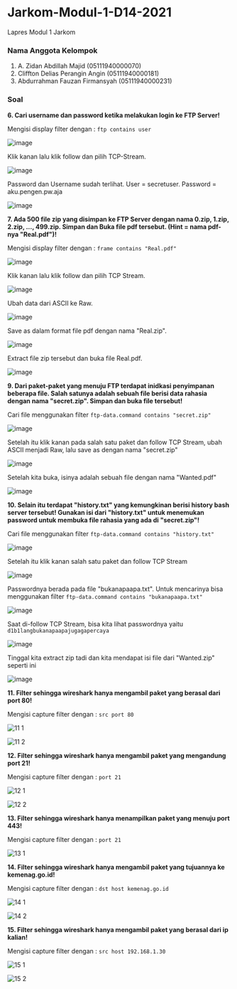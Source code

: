 # Jarkom-Modul-1-D14-2021
Lapres Modul 1 Jarkom

### Nama Anggota Kelompok
1. A. Zidan Abdillah Majid (05111940000070)
2. Cliffton Delias Perangin Angin (05111940000181)
3. Abdurrahman Fauzan Firmansyah (05111940000231)

### Soal

**6. Cari username dan password ketika melakukan login ke FTP Server!**

Mengisi display filter dengan : ```ftp contains user```

![image](https://user-images.githubusercontent.com/55623766/134754850-ff8cf795-c8ae-4d26-9ac8-1a9973f3a4f4.png)

Klik kanan lalu klik follow dan pilih TCP-Stream.

![image](https://user-images.githubusercontent.com/55623766/134754871-91cd0f2a-7a56-4d87-a5fb-f1c1ff05ca42.png)

Password dan Username sudah terlihat. User = secretuser. Password = aku.pengen.pw.aja

![image](https://user-images.githubusercontent.com/55623766/134754875-8d5e7528-eff6-477f-9d37-f0237534dc5d.png)

**7. Ada 500 file zip yang disimpan ke FTP Server dengan nama 0.zip, 1.zip, 2.zip, ..., 499.zip. Simpan dan Buka file pdf tersebut. (Hint = nama pdf-nya "Real.pdf")!**

Mengisi display filter dengan : ```frame contains "Real.pdf"```

![image](https://user-images.githubusercontent.com/55623766/134754975-abda5fdc-9493-408e-acb0-67a7b01f315d.png)

Klik kanan lalu klik follow dan pilih TCP Stream.

![image](https://user-images.githubusercontent.com/55623766/134755003-0411e4f6-7839-4be7-b9d1-f0c46260beeb.png)

Ubah data dari ASCII ke Raw. 

![image](https://user-images.githubusercontent.com/55623766/134755051-71b394b2-40fd-40f0-805d-7d6832cc90b4.png)

Save as dalam format file pdf dengan nama "Real.zip".

![image](https://user-images.githubusercontent.com/55623766/134755072-43d3985c-6473-4a4c-8267-691fcf608e12.png)

Extract file zip tersebut dan buka file Real.pdf.

![image](https://user-images.githubusercontent.com/55623766/134755118-26dfa764-92bf-4d76-9505-aa07f9d03d71.png)

**9. Dari paket-paket yang menuju FTP terdapat inidkasi penyimpanan beberapa file. Salah satunya adalah sebuah file berisi data rahasia dengan nama "secret.zip". Simpan dan buka file tersebut!**

Cari file menggunakan filter ```ftp-data.command contains "secret.zip"```

![image](https://user-images.githubusercontent.com/55623766/134755214-e2792d2e-ad2d-4f59-88af-e33df64f054a.png)

Setelah itu klik kanan pada salah satu paket dan follow TCP Stream, ubah ASCII menjadi Raw, lalu save as dengan nama "secret.zip"

![image](https://user-images.githubusercontent.com/55623766/134755266-6196332c-e133-442c-808b-f13cd4b5d34d.png)

Setelah kita buka, isinya adalah sebuah file dengan nama "Wanted.pdf"

![image](https://user-images.githubusercontent.com/55623766/134755283-44dda1b7-640f-4dc1-8a57-c109526c02ce.png)

**10. Selain itu terdapat "history.txt" yang kemungkinan berisi history bash server tersebut! Gunakan isi dari "history.txt" untuk menemukan password untuk membuka file rahasia yang ada di "secret.zip"!**

Cari file menggunakan filter ```ftp-data.command contains "history.txt"```

![image](https://user-images.githubusercontent.com/55623766/134755376-2e77fa54-25da-44a0-97f4-848ebb933ccf.png)

Setelah itu klik kanan salah satu paket dan follow TCP Stream

![image](https://user-images.githubusercontent.com/55623766/134755398-e2da936a-b359-403e-871e-2314f7403c32.png)

Passwordnya berada pada file "bukanapaapa.txt". Untuk mencarinya bisa menggunakan filter ```ftp-data.command contains "bukanapaapa.txt"```

![image](https://user-images.githubusercontent.com/55623766/134755429-8f732c95-fe54-4c07-822f-42eceb1c005a.png)

Saat di-follow TCP Stream, bisa kita lihat passwordnya yaitu ```d1b1langbukanapaapajugagapercaya```

![image](https://user-images.githubusercontent.com/55623766/134755444-df741347-88bf-4307-80ef-96732b90e6c6.png)

Tinggal kita extract zip tadi dan kita mendapat isi file dari "Wanted.zip" seperti ini

![image](https://user-images.githubusercontent.com/55623766/134755471-143fef3c-22db-4d2b-86e8-5e93fc0c6900.png)

**11. Filter sehingga wireshark hanya mengambil paket yang berasal dari port 80!**

Mengisi capture filter dengan : ```src port 80```

![11 1](https://user-images.githubusercontent.com/90588333/134758943-a4a2f549-ccf0-49fb-bdef-a7eb12178eb3.png)

![11 2](https://user-images.githubusercontent.com/90588333/134758978-3f71fa1e-a4b7-44a5-b6f2-8a01c71e90b2.png)

**12. Filter sehingga wireshark hanya mengambil paket yang mengandung port 21!**

Mengisi capture filter dengan : ```port 21```

![12 1](https://user-images.githubusercontent.com/90588333/134759005-7cf00022-6454-48ee-bf9e-e8f916140d1f.png)

![12 2](https://user-images.githubusercontent.com/90588333/134759006-1f193785-d1c9-4cb6-8089-18465551609e.png)

**13. Filter sehingga wireshark hanya menampilkan paket yang menuju port 443!**

Mengisi capture filter dengan : ```port 21```

![13 1](https://user-images.githubusercontent.com/90588333/134759474-b1b1d142-84bf-491d-9650-f944594c5e84.png)

**14. Filter sehingga wireshark hanya mengambil paket yang tujuannya ke kemenag.go.id!**

Mengisi capture filter dengan : ```dst host kemenag.go.id```

![14 1](https://user-images.githubusercontent.com/90588333/134759031-64223d76-e706-40b2-b3c0-774efcabb911.png)

![14 2](https://user-images.githubusercontent.com/90588333/134759033-d9b8e163-cb1f-40e3-845a-74aa1c1b2022.png)

**15. Filter sehingga wireshark hanya mengambil paket yang berasal dari ip kalian!**

Mengisi capture filter dengan : ```src host 192.168.1.30```

![15 1](https://user-images.githubusercontent.com/90588333/134759050-696f35dd-67d3-43d2-9e9a-87fc04cbcd38.png)

![15 2](https://user-images.githubusercontent.com/90588333/134759052-c0a2d327-026c-445b-8567-6b46efdecc24.png)
